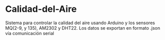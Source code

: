 # Calidad-del-Aire
Sistema para controlar la calidad del aire usando Arduino y los sensores MQ(2-9, y 135), AM2302 y DHT22. Los datos se exportan en formato .json vía comunicación serial

